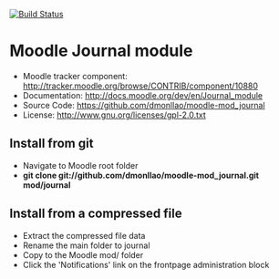 
[![Build Status](https://travis-ci.org/dmonllao/moodle-mod_journal.svg?branch=master)](https://travis-ci.org/dmonllao/moodle-mod_journal)

# Moodle Journal module
- Moodle tracker component: http://tracker.moodle.org/browse/CONTRIB/component/10880
- Documentation: http://docs.moodle.org/dev/en/Journal_module
- Source Code: https://github.com/dmonllao/moodle-mod_journal
- License: http://www.gnu.org/licenses/gpl-2.0.txt

## Install from git
- Navigate to Moodle root folder
- **git clone git://github.com/dmonllao/moodle-mod_journal.git mod/journal**

## Install from a compressed file
- Extract the compressed file data
- Rename the main folder to journal
- Copy to the Moodle mod/ folder
- Click the 'Notifications' link on the frontpage administration block


